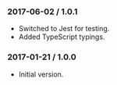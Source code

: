 ### 2017-06-02 / 1.0.1

* Switched to Jest for testing.
* Added TypeScript typings.

### 2017-01-21 / 1.0.0

* Initial version.